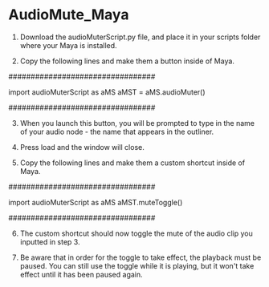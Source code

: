 # AudioMute_Maya

1. Download the audioMuterScript.py file, and place it in your scripts folder where your Maya is installed. 

2. Copy the following lines and make them a button inside of Maya.

#################################

import audioMuterScript as aMS
aMST = aMS.audioMuter()

#################################

3. When you launch this button, you will be prompted to type in the name of your audio node - the name that appears in the outliner. 

4. Press load and the window will close.

5. Copy the following lines and make them a custom shortcut inside of Maya. 

#################################

import audioMuterScript as aMS
aMST.muteToggle()

#################################

6. The custom shortcut should now toggle the mute of the audio clip you inputted in step 3. 

7. Be aware that in order for the toggle to take effect, the playback must be paused. You can still use the toggle while it is playing, but it won't take 
effect until it has been paused again. 
